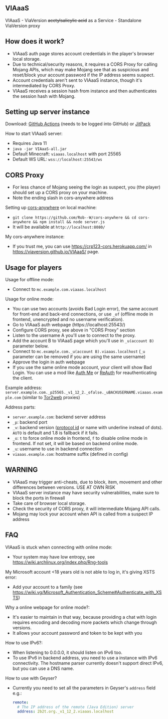 VIAaaS
---

VIAaaS - ViaVersion ~~acetylsalicylic acid~~ as a Service - Standalone ViaVersion proxy

## How does it work?
- VIAaaS auth page stores account credentials in the player's browser local storage.
- Due to technical/security reasons, it requires a CORS Proxy for calling Mojang APIs, which may make Mojang see that
 as suspicious and reset/block your account password if the IP address seems suspect.
- Account credentials aren't sent to VIAaaS instance, though it's intermediated by CORS Proxy.
- VIAaaS receives a session hash from instance and then authenticates the session hash with Mojang.

## Setting up server instance
Download: [GitHub Actions](https://github.com/ViaVersion/VIAaaS/actions) (needs to be logged into GitHub) or [JitPack](https://jitpack.io/com/github/viaversion/viaaas/master-SNAPSHOT/viaaas-master-SNAPSHOT-all.jar)

How to start VIAaaS server:
- Requires Java 11
- ```java -jar VIAaaS-all.jar```
- Default Minecraft: ```viaaas.localhost``` with port 25565
- Default WS URL: ```wss://localhost:25543/ws```

## CORS Proxy
- For less chance of Mojang seeing the login as suspect, you (the player) should set up a CORS proxy on your machine.
- Note the ending slash in cors-anywhere address

Setting up [cors-anywhere](https://www.npmjs.com/package/cors-anywhere) on local machine:
- ```git clone https://github.com/Rob--W/cors-anywhere && cd cors-anywhere && npm install && node server.js```
- It will be available at ```http://localhost:8080/```

My cors-anywhere instance:
- If you trust me, you can use https://crp123-cors.herokuapp.com/ in https://viaversion.github.io/VIAaaS/ page.

## Usage for players
Usage for offline mode:
- Connect to ```mc.example.com.viaaas.localhost```

Usage for online mode:
- You can use two accounts (avoids Bad Login error), the same account for front-end and back-end connections, or use ```_of```
  (offline mode in frontend, unencrypted and no username verification).
- Go to VIAaaS auth webpage (https://localhost:25543/)
- Configure CORS proxy, see above in "CORS Proxy" section
- Listen to the username A you'll use to connect to the proxy.
- Add the account B to VIAaaS page which you'll use in ```_u(account B)``` parameter below.
- Connect to ```mc.example.com._u(account B).viaaas.localhost``` (```_u``` parameter can be removed if you are using the same username)
- Approve the login in auth webpage
- If you use the same online mode account, your client will show Bad Login. You can use a mod like
  [Auth Me](https://www.curseforge.com/minecraft/mc-mods/auth-me) or [ReAuth](https://www.curseforge.com/minecraft/mc-mods/reauth) for reauthenticating the client.

Example address: ```server.example.com._p25565._v1_12_2._ofalse._uBACKUSERNAME.viaaas.example.com``` (similar to [Tor2web](https://www.tor2web.org/) proxies)

Address parts:
- ```server.example.com```: backend server address
- ```_p```: backend port
- ```_v```: backend version ([protocol id](https://wiki.vg/Protocol_version_numbers) or name with underline instead of dots). ```AUTO``` is default and 1.8 is fallback if it fails.
- ```_o```: ```t``` to force online mode in frontend, ```f``` to disable online mode in frontend. If not set, it will be based on backend online mode.
- ```_u```: username to use in backend connection
- ```viaaas.example.com```: hostname suffix (defined in config)

## WARNING
- VIAaaS may trigger anti-cheats, due to block, item, movement and other differences between versions. USE AT OWN RISK
- VIAaaS server instance may have security vulnerabilities, make sure to block the ports in firewall
- Take care of browser local storage.
- Check the security of CORS proxy, it will intermediate Mojang API calls.
- Mojang may lock your account when API is called from a suspect IP address

## FAQ
VIAaaS is stuck when connecting with online mode:
- Your system may have low entropy, see https://wiki.archlinux.org/index.php/Rng-tools

My Microsoft account <18 years old is not able to log in, it's giving XSTS error:
- Add your account to a family (see https://wiki.vg/Microsoft_Authentication_Scheme#Authenticate_with_XSTS)

Why a online webpage for online mode?:
- It's easier to maintain in that way, because providing a chat with login requires encoding and decoding more packets which change through versions.
- It allows your account password and token to be kept with you

How to use IPv6?:
- When listening to 0.0.0.0, it should listen on IPv6 too.
- To use IPv6 in backend address, you need to use a instance with IPv6 connectivity. The hostname parser currently doesn't support direct IPv6, but you can use a DNS name.

How to use with Geyser?
- Currently you need to set all the parameters in Geyser's `address` field  
  e.g.:
  ```yml
  remote:
    # The IP address of the remote (Java Edition) server
    address: 2b2t.org._v1_12_2.viaaas.localhost
  ```
